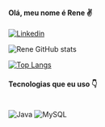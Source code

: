  #### Olá, meu nome é Rene ✌️

 [![Linkedin](https://img.shields.io/badge/LinkedIn-0077B5?style=for-the-badge&logo=linkedin&logoColor=white
)](https://www.linkedin.com/in/rene-battaglia-158b2424b/)

 ![Rene GitHub stats](https://github-readme-stats.vercel.app/api?username=renebttg&show_icons=true&theme=dark)

 [![Top Langs](https://github-readme-stats.vercel.app/api/top-langs/?username=renebttg&layout=donut)](https://github.com/anuraghazra/github-readme-stats)

 #### Tecnologias que eu uso 👇

<div style = "display: inline_block"><br/>
 <img align="center" alt="Java" src ="https://img.shields.io/badge/Java-ED8B00?style=for-the-badge&logo=openjdk&logoColor=white
"/>
<img align="center" alt="MySQL" src ="https://img.shields.io/badge/MySQL-00000F?style=for-the-badge&logo=mysql&logoColor=white
"/>
</div>

